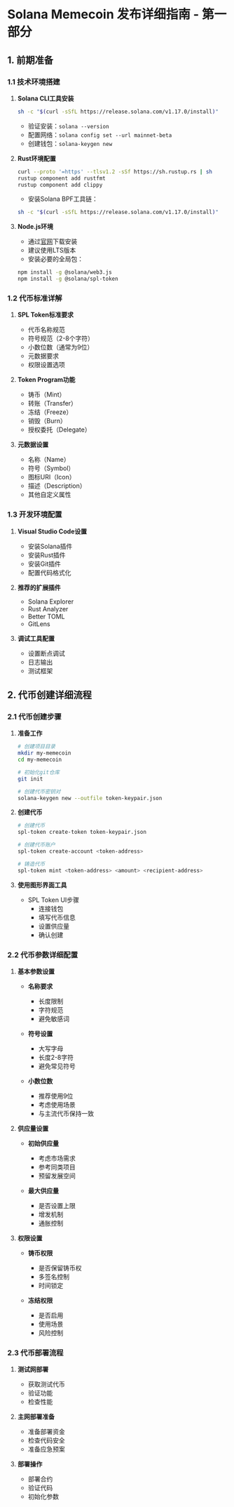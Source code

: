 # Solana Memecoin 发布详细指南 - 第一部分

## 1. 前期准备

### 1.1 技术环境搭建
1. **Solana CLI工具安装**
   ```bash
   sh -c "$(curl -sSfL https://release.solana.com/v1.17.0/install)"
   ```
   - 验证安装：`solana --version`
   - 配置网络：`solana config set --url mainnet-beta`
   - 创建钱包：`solana-keygen new`

2. **Rust环境配置**
   ```bash
   curl --proto '=https' --tlsv1.2 -sSf https://sh.rustup.rs | sh
   rustup component add rustfmt
   rustup component add clippy
   ```
   - 安装Solana BPF工具链：
   ```bash
   sh -c "$(curl -sSfL https://release.solana.com/v1.17.0/install)"
   ```

3. **Node.js环境**
   - 通过[官网](https://nodejs.org/)下载安装
   - 建议使用LTS版本
   - 安装必要的全局包：
   ```bash
   npm install -g @solana/web3.js
   npm install -g @solana/spl-token
   ```

### 1.2 代币标准详解
1. **SPL Token标准要求**
   - 代币名称规范
   - 符号规范（2-8个字符）
   - 小数位数（通常为9位）
   - 元数据要求
   - 权限设置选项

2. **Token Program功能**
   - 铸币（Mint）
   - 转账（Transfer）
   - 冻结（Freeze）
   - 销毁（Burn）
   - 授权委托（Delegate）

3. **元数据设置**
   - 名称（Name）
   - 符号（Symbol）
   - 图标URI（Icon）
   - 描述（Description）
   - 其他自定义属性

### 1.3 开发环境配置
1. **Visual Studio Code设置**
   - 安装Solana插件
   - 安装Rust插件
   - 安装Git插件
   - 配置代码格式化

2. **推荐的扩展插件**
   - Solana Explorer
   - Rust Analyzer
   - Better TOML
   - GitLens

3. **调试工具配置**
   - 设置断点调试
   - 日志输出
   - 测试框架

## 2. 代币创建详细流程

### 2.1 代币创建步骤
1. **准备工作**
   ```bash
   # 创建项目目录
   mkdir my-memecoin
   cd my-memecoin
   
   # 初始化git仓库
   git init
   
   # 创建代币密钥对
   solana-keygen new --outfile token-keypair.json
   ```

2. **创建代币**
   ```bash
   # 创建代币
   spl-token create-token token-keypair.json
   
   # 创建代币账户
   spl-token create-account <token-address>
   
   # 铸造代币
   spl-token mint <token-address> <amount> <recipient-address>
   ```

3. **使用图形界面工具**
   - SPL Token UI步骤
     * 连接钱包
     * 填写代币信息
     * 设置供应量
     * 确认创建

### 2.2 代币参数详细配置
1. **基本参数设置**
   - **名称要求**
     * 长度限制
     * 字符规范
     * 避免敏感词

   - **符号设置**
     * 大写字母
     * 长度2-8字符
     * 避免常见符号

   - **小数位数**
     * 推荐使用9位
     * 考虑使用场景
     * 与主流代币保持一致

2. **供应量设置**
   - **初始供应量**
     * 考虑市场需求
     * 参考同类项目
     * 预留发展空间

   - **最大供应量**
     * 是否设置上限
     * 增发机制
     * 通胀控制

3. **权限设置**
   - **铸币权限**
     * 是否保留铸币权
     * 多签名控制
     * 时间锁定

   - **冻结权限**
     * 是否启用
     * 使用场景
     * 风险控制

### 2.3 代币部署流程
1. **测试网部署**
   - 获取测试代币
   - 验证功能
   - 检查性能

2. **主网部署准备**
   - 准备部署资金
   - 检查代码安全
   - 准备应急预案

3. **部署操作**
   - 部署合约
   - 验证代码
   - 初始化参数 